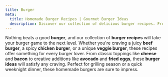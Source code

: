 ```yaml
---
title: Burger
meta:
  title: Homemade Burger Recipes | Gourmet Burger Ideas
  description: Discover our collection of delicious burger recipes. From classic beef burgers to chicken, veggie, and plant-based options - find your perfect homemade burger.
---
```


Nothing beats a good **burger**, and our collection of **burger recipes** will take your burger game to the next level. Whether you're craving a juicy **beef burger**, a spicy **chicken burger**, or a unique **veggie burger**, these recipes offer something for every burger lover. From classic toppings like **cheese** and **bacon** to creative additions like **avocado** and **fried eggs**, these **burger ideas** will satisfy any craving. Perfect for grilling season or a quick weeknight dinner, these homemade burgers are sure to impress.
